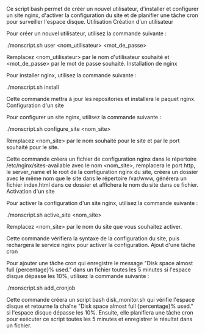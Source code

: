 Ce script bash permet de créer un nouvel utilisateur, d'installer et configurer un site nginx, d'activer la configuration du site et de planifier une tâche cron pour surveiller l'espace disque.
Utilisation
Création d'un utilisateur

Pour créer un nouvel utilisateur, utilisez la commande suivante :

./monscript.sh user <nom_utilisateur> <mot_de_passe>

Remplacez <nom_utilisateur> par le nom d'utilisateur souhaité et <mot_de_passe> par le mot de passe souhaité.
Installation de nginx

Pour installer nginx, utilisez la commande suivante :

./monscript.sh install

Cette commande mettra à jour les repositories et installera le paquet nginx.
Configuration d'un site

Pour configurer un site nginx, utilisez la commande suivante :

./monscript.sh configure_site <nom_site> <port>

Remplacez <nom_site> par le nom souhaité pour le site et <port> par le port souhaité pour le site.

Cette commande créera un fichier de configuration nginx dans le répertoire /etc/nginx/sites-available avec le nom <nom_site>, remplacera le port http, le server_name et le root de la configuration nginx du site, créera un dossier avec le même nom que le site dans le répertoire /var/www, générera un fichier index.html dans ce dossier et affichera le nom du site dans ce fichier.
Activation d'un site

Pour activer la configuration d'un site nginx, utilisez la commande suivante :

./monscript.sh active_site <nom_site>

Remplacez <nom_site> par le nom du site que vous souhaitez activer.

Cette commande vérifiera la syntaxe de la configuration du site, puis rechargera le service nginx pour activer la configuration.
Ajout d'une tâche cron

Pour ajouter une tâche cron qui enregistre le message "Disk space almost full {percentage}% used." dans un fichier toutes les 5 minutes si l'espace disque dépasse les 10%, utilisez la commande suivante :

./monscript.sh add_cronjob

Cette commande créera un script bash disk_monitor.sh qui vérifie l'espace disque et retourne la chaîne "Disk space almost full {percentage}% used." si l'espace disque dépasse les 10%. Ensuite, elle planifiera une tâche cron pour exécuter ce script toutes les 5 minutes et enregistrer le résultat dans un fichier.
